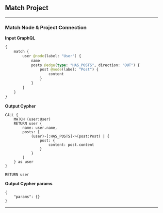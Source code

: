 ## Match Project

---

### Match Node & Project Connection

**Input GraphQL**

```graphql
{
    match {
        user @node(label: "User") {
            name
            posts @edge(type: "HAS_POSTS", direction: "OUT") {
                post @node(label: "Post") {
                    content
                }
            }
        }
    }
}
```

**Output Cypher**

```cypher
CALL {
    MATCH (user:User)
    RETURN user {
        name: user.name,
        posts: [
            (user)-[:HAS_POSTS]->(post:Post) | {
                post: {
                    content: post.content
                }
            }
        ]
    } as user
}

RETURN user
```

**Output Cypher params**

```selection-params
{
    "params": {}
}
```

---
